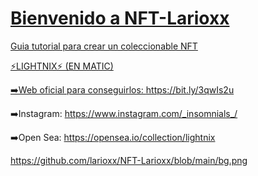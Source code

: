 <A HREF="https://github.com/larioxx/NFT-Larioxx/blob/main/logo.png">

#  Bienvenido a NFT-Larioxx
Guia tutorial para crear un coleccionable NFT

⚡️LIGHTNIX⚡️ (EN MATIC)

➡️Web oficial para conseguirlos:
https://bit.ly/3qwIs2u

➡️Instagram:
https://www.instagram.com/_insomnials_/

➡️Open Sea:
https://opensea.io/collection/lightnix

https://github.com/larioxx/NFT-Larioxx/blob/main/bg.png
